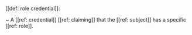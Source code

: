 [[def: role credential]]:

~ A [[ref: credential]] [[ref: claiming]] that the [[ref: subject]] has a specific [[ref: role]].

